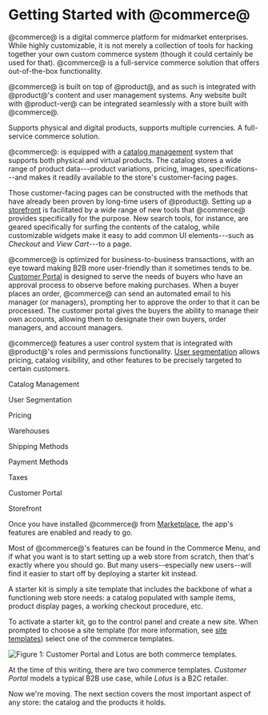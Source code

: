 # Getting Started with @commerce@ [](id=getting-started)

@commerce@ is a digital commerce platform for midmarket enterprises. While
highly customizable, it is not merely a collection of tools for hacking together
your own custom commerce system (though it could certainly be used for that).
@commerce@ is a full-service commerce solution that offers out-of-the-box
functionality.

@commerce@ is built on top of @product@, and as such is integrated with
@product@'s content and user management systems. Any website built with
@product-ver@ can be integrated seamlessly with a store built with @commerce@.

Supports physical and digital products, supports multiple currencies.
A full-service commerce solution.




@commerce@: is equipped with a 
[catalog management](/web/liferay-emporio/documentation/-/knowledge_base/1-0/catalog-management)
system that supports both physical and virtual products. The catalog stores
a wide range of product data---product variations, pricing, images,
specifications---and makes it readily available to the store's customer-facing
pages.

Those customer-facing pages can be constructed with the methods that have
already been proven by long-time users of @product@. Setting up
a 
[storefront](/web/liferay-emporio/documentation/-/knowledge_base/1-0/setting-up-a-storefront)
is facilitated by a wide range of new tools that @commerce@ provides
specifically for the purpose. New search tools, for instance, are geared
specifically for surfing the contents of the catalog, while customizable widgets
make it easy to add common UI elements---such as *Checkout* and *View Cart*---to
a page.

@commerce@ is optimized for business-to-business transactions, with an eye
toward making B2B more user-friendly than it sometimes tends to be. 
[Customer Portal](/web/liferay-emporio/documentation/-/knowledge_base/1-0/customer-portal)
is designed to serve the needs of buyers who have an approval process to observe
before making purchases. When a buyer places an order, @commerce@ can send an
automated email to his manager (or managers), prompting her to approve the order
to that it can be processed. The customer portal gives the buyers the ability to
manage their own accounts, allowing them to designate their own buyers, order
managers, and account managers.

@commerce@ features a user control system that is integrated with @product@'s
roles and permissions functionality. 
[User segmentation](/web/liferay-emporio/documentation/-/knowledge_base/1-0/user-segmentation)
allows pricing, catalog visibility, and other features to be precisely targeted
to certain customers.




Catalog Management

User Segmentation

Pricing

Warehouses

Shipping Methods

Payment Methods

Taxes

Customer Portal

Storefront



















Once you have installed @commerce@ from
[Marketplace](/discover/portal/-/knowledge_base/7-1/using-the-liferay-marketplace),
the app's features are enabled and ready to go.

Most of @commerce@'s features can be found in the Commerce Menu, and if what you
want is to start setting up a web store from scratch, then that's exactly where
you should go. But many users--especially new users--will find it easier to
start off by deploying a starter kit instead.

A starter kit is simply a site template that includes the backbone of what
a functioning web store needs: a catalog populated with sample items, product
display pages, a working checkout procedure, etc.

To activate a starter kit, go to the control panel and create a new site. When
prompted to choose a site template (for more information, see 
[site templates]( /discover/portal/-/knowledge_base/7-0/building-sites-from-templates))
select one of the commerce templates.

![Figure 1: *Customer Portal* and *Lotus* are both commerce templates.](../images/starter-kits.png)

At the time of this writing, there are two commerce templates. *Customer Portal*
models a typical B2B use case, while *Lotus* is a B2C retailer.

Now we're moving. The next section covers the most important aspect of any
store: the catalog and the products it holds.

<!--Starter kits need to go into separate document. This section should mainly be an overview of commerce features. Starter kits should only be touched on, and don't call them starter kits. They're site templates now.

For commerce features, use the top-level categories in the outline. Roughly; "settings" isn't a feature. For material, look to the introductions that you've already written to each section. 
